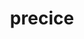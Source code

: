 ---
title: "precice"
layout: cache
categories: [package, v0.22.5]
meta: {"compilers": ["gcc@=11.4.0", "gcc@=9.4.0", "oneapi@=2024.0.0"], "num_specs": 5, "num_specs_by_stack": {"e4s": 1, "e4s-neoverse-v2": 1, "e4s-neoverse_v1": 1, "e4s-oneapi": 1, "e4s-power": 1, "root": 5}, "oss": ["ubuntu20.04", "ubuntu22.04"], "platforms": ["linux"], "stacks": ["e4s", "e4s-neoverse-v2", "e4s-neoverse_v1", "e4s-oneapi", "e4s-power", "root"], "targets": ["neoverse_v1", "neoverse_v2", "ppc64le", "x86_64_v3"], "versions": ["3.1.1"]}
spec_details: [{"compiler": "gcc@=11.4.0", "hash": "bxolxcjan5nmipwt4wdootfy57d7u7uk", "os": "ubuntu22.04", "platform": "linux", "size": "-", "stacks": ["e4s-neoverse-v2", "root"], "tarball": "https://binaries.spack.io/v0.22.5/build_cache/linux-ubuntu22.04-neoverse_v2/gcc-11.4.0/precice-3.1.1/linux-ubuntu22.04-neoverse_v2-gcc-11.4.0-precice-3.1.1-bxolxcjan5nmipwt4wdootfy57d7u7uk.spack", "target": "neoverse_v2", "variants": ["build_system=cmake", "build_type=Release", "~checked", "~debug_log", "generator=make", "~ipo", "+mpi", "+petsc", "~python", "+shared"], "versions": ["3.1.1"]}, {"compiler": "gcc@=9.4.0", "hash": "fucptm3y7vfulyfmwqt7d4x2nq5cugzq", "os": "ubuntu20.04", "platform": "linux", "size": "-", "stacks": ["e4s-power", "root"], "tarball": "https://binaries.spack.io/v0.22.5/build_cache/linux-ubuntu20.04-ppc64le/gcc-9.4.0/precice-3.1.1/linux-ubuntu20.04-ppc64le-gcc-9.4.0-precice-3.1.1-fucptm3y7vfulyfmwqt7d4x2nq5cugzq.spack", "target": "ppc64le", "variants": ["build_system=cmake", "build_type=Release", "~checked", "~debug_log", "generator=make", "~ipo", "+mpi", "+petsc", "~python", "+shared"], "versions": ["3.1.1"]}, {"compiler": "oneapi@=2024.0.0", "hash": "obzhgxlxqipgybi56oxw3adudrapoj7g", "os": "ubuntu22.04", "platform": "linux", "size": "-", "stacks": ["e4s-oneapi", "root"], "tarball": "https://binaries.spack.io/v0.22.5/build_cache/linux-ubuntu22.04-x86_64_v3/oneapi-2024.0.0/precice-3.1.1/linux-ubuntu22.04-x86_64_v3-oneapi-2024.0.0-precice-3.1.1-obzhgxlxqipgybi56oxw3adudrapoj7g.spack", "target": "x86_64_v3", "variants": ["build_system=cmake", "build_type=Release", "~checked", "~debug_log", "generator=make", "~ipo", "+mpi", "+petsc", "~python", "+shared"], "versions": ["3.1.1"]}, {"compiler": "gcc@=11.4.0", "hash": "vr6edrwtekjqloaswgmfeq2c3qwgiche", "os": "ubuntu22.04", "platform": "linux", "size": "-", "stacks": ["e4s-neoverse_v1", "root"], "tarball": "https://binaries.spack.io/v0.22.5/build_cache/linux-ubuntu22.04-neoverse_v1/gcc-11.4.0/precice-3.1.1/linux-ubuntu22.04-neoverse_v1-gcc-11.4.0-precice-3.1.1-vr6edrwtekjqloaswgmfeq2c3qwgiche.spack", "target": "neoverse_v1", "variants": ["build_system=cmake", "build_type=Release", "~checked", "~debug_log", "generator=make", "~ipo", "+mpi", "+petsc", "~python", "+shared"], "versions": ["3.1.1"]}, {"compiler": "gcc@=11.4.0", "hash": "ych4kifcocavituoxefxhcivswby37c5", "os": "ubuntu22.04", "platform": "linux", "size": "-", "stacks": ["e4s", "root"], "tarball": "https://binaries.spack.io/v0.22.5/build_cache/linux-ubuntu22.04-x86_64_v3/gcc-11.4.0/precice-3.1.1/linux-ubuntu22.04-x86_64_v3-gcc-11.4.0-precice-3.1.1-ych4kifcocavituoxefxhcivswby37c5.spack", "target": "x86_64_v3", "variants": ["build_system=cmake", "build_type=Release", "~checked", "~debug_log", "generator=make", "~ipo", "+mpi", "+petsc", "~python", "+shared"], "versions": ["3.1.1"]}]
---